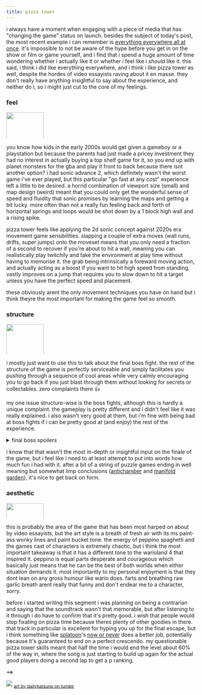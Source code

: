 ```yaml
---
title: pizza tower
---
```


i always have a moment when engaging with a piece of media that has "changing the game" status on launch. besides the subject of today's post, the most recent example i can remember is [everything everywhere all at once](https://letterboxd.com/film/everything-everywhere-all-at-once/). it's impossible to not be aware of the hype before you get in on the show or film or game yourself, and i find that i spend a huge amount of time wondering whether i actually like it or whether i feel like i _should_ like it. this said, i think i did like everything everywhere, and i think i like pizza tower as well, despite the hordes of video essayists raving about it en masse. they don't really have anything insightful to say about the experience, and neither do i, so i might just cut to the core of my feelings.

### feel 
<img src="https://static.wikia.nocookie.net/pizzatower/images/d/d2/Idle_demo1.gif" style="width:100px;max-height:70px;object-fit:cover;object-position:bottom"/>

you know how kids in the early 2000s would get given a gameboy or a playstation but because the parents had just made a pricey investment they had no interest in actually buying a top shelf game for it, so you end up with planet monsters for the gba and play it front to back because there isnt another option? i had sonic advance 2, which definitely wasn't the worst game i've ever played, but this particular "go fast at any cost" experience left a little to be desired. a horrid combination of viewport size (small) and map design (weird) meant that you could only get the wonderful sense of speed and fluidity that sonic promises by learning the maps and getting a bit lucky. more often than not a really fun feeling back and forth of horizontal springs and loops would be shot down by a 1 block high wall and a rising spike.

pizza tower feels like applying the 2d sonic concept against 2020s era movement game sensibilities. slapping a couple of extra moves (wall runs, drifts, super jumps) onto the moveset means that you only need a fraction of a second to recover if you're about to hit a wall, meaning you can realistically play twitchily and take the environment at play time without having to memorise it. the grab being intrinsically a foreward moving action, and actually acting as a boost if you want to hit high speed from standing, vastly improves on a jump that requires you to slow down to hit a target unless you have the perfect speed and placement. 

these obviously arent the only movement techniques you have on hand but i think theyre the most important for making the game feel so smooth.

### structure
<img src="https://static.wikia.nocookie.net/pizzatower/images/8/88/Spr_player_skateboard.gif" style="width:100px;max-height:80px;object-fit:cover;object-position:bottom"/>

i mostly just want to use this to talk about the final boss fight. the rest of the structure of the game is perfectly serviceable and simply facilitates you pushing through a sequence of cool areas while very calmly encouraging you to go back if you just blast through them without looking for secrets or collectables. zero complaints there 👍

my one issue structure-wise is the boss fights, although this is hardly a unique complaint. the gameplay is pretty different and i didn't feel like it was really explained. i also wasn't very good at them, but i'm fine with being bad at boss fights if i can be pretty good at (and enjoy) the rest of the experience.

<details>
  <summary>
    final boss spoilers
  </summary>
  this thankfully does not apply to the final boss. i weirdly found it to be the easiest boss in the game, and it did a great job of challenging me _just_ enough while giving multiple satisfying and punchy scenes bundled into one big fight. the reveal of pizzahead is delightful and was legitimately unexpected, and even though it was desperately obvious since the beginning of the game, i couldnt help but grin doing the crumbling tower escape. 
</details>

i know that that wasn't the most in-depth or insightful input on the finale of the game, but i feel like i need to at least attempt to put into words how much fun i had with it. after a bit of a string of puzzle games ending in well meaning but somewhat limp conclusions ([antichamber](./../antichamber/) and [manifold garden](./../manifold_garden/)), it's nice to get back on form. 

### aesthetic
<img src="https://static.wikia.nocookie.net/pizzatower/images/9/93/Peppino_crawl.gif" style="width:100px;max-height:40px;object-fit:cover;object-position:bottom"/>

this is probably the area of the game that has been most harped on about by video essayists, but the art style is a breath of fresh air with its ms paint-ass wonky lines and paint bucket tone. the energy of peppino spaghetti and the games cast of characters is extremely chaotic, but i think the most important takeaway is that it has a different tone to the warioland 4 that inspired it. peppino is equal parts desperate and courageous which basically just means that he can be the best of both worlds when either situation demands it. most importantly to my personal enjoyment is that they dont lean on any gross humour like wario does. farts and breathing raw garlic breath arent really that funny and don't endear me to a character, sorry.

before i started writing this segment i was planning on being a contrarian and saying that the soundtrack wasn't that memorable, but after listening to it through i do have to confirm that it's pretty good. i wish that people would stop fixating on pizza time because theres plenty of other goodies in there. that track in particular is excellent for hyping you up for the final escape, but i think something like [splatoon](./../splatoon/)'s [now or never](https://www.youtube.com/watch?v=ua4s7tV8WGM) does a better job, potentially because it's guaranteed to end on a perfect crescendo. my questionable pizza tower skills meant that half the time i would end the level about 60% of the way in, where the song is just starting to build up again for the actual good players doing a second lap to get a p ranking.

==> 

[![](https://64.media.tumblr.com/7bdab8db38eabb66bdd50d16b5228c85/261964cdc07dccf2-81/s1280x1920/0421e1943a0d6ddc4dd96a354d3ed953b241d285.png)](https://dailyhatsune.tumblr.com/post/710230130593857536/miku-from-hit-game-pizza-tower)
<sub>[art by dailyhatsune on tumblr](https://dailyhatsune.tumblr.com/post/710230130593857536/miku-from-hit-game-pizza-tower)</sub>